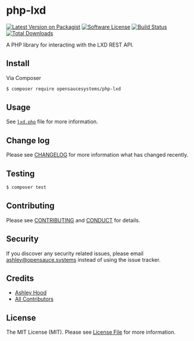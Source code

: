 # php-lxd

[![Latest Version on Packagist][ico-version]][link-packagist]
[![Software License][ico-license]](LICENSE.md)
[![Build Status][ico-travis]][link-travis]
[![Total Downloads][ico-downloads]][link-downloads]

A PHP library for interacting with the LXD REST API.

## Install

Via Composer

``` bash
$ composer require opensaucesystems/php-lxd
```

## Usage

See [`lxd.php`](lxd.php) file for more information.

## Change log

Please see [CHANGELOG](CHANGELOG.md) for more information what has changed recently.

## Testing

``` bash
$ composer test
```

## Contributing

Please see [CONTRIBUTING](CONTRIBUTING.md) and [CONDUCT](CONDUCT.md) for details.

## Security

If you discover any security related issues, please email ashley@opensauce.systems instead of using the issue tracker.

## Credits

- [Ashley Hood][link-author]
- [All Contributors][link-contributors]

## License

The MIT License (MIT). Please see [License File](LICENSE.md) for more information.

[ico-version]: https://img.shields.io/packagist/v/opensaucesystems/php-lxd.svg?style=flat-square
[ico-license]: https://img.shields.io/badge/license-MIT-brightgreen.svg?style=flat-square
[ico-travis]: https://img.shields.io/travis/ashleyhood/php-lxd/master.svg?style=flat-square
[ico-downloads]: https://img.shields.io/packagist/dt/opensaucesystems/php-lxd.svg?style=flat-square

[link-packagist]: https://packagist.org/packages/opensaucesystems/php-lxd
[link-travis]: https://travis-ci.org/ashleyhood/php-lxd
[link-downloads]: https://packagist.org/packages/opensaucesystems/php-lxd
[link-author]: https://opensauce.systems
[link-contributors]: ../../contributors
